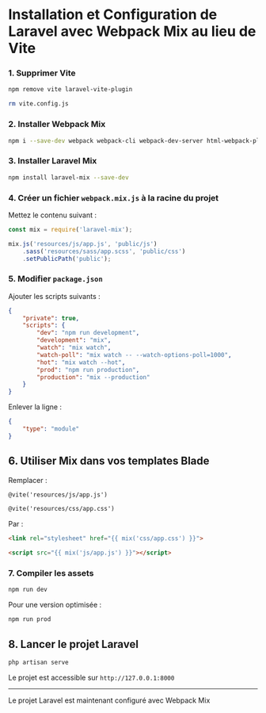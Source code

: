 # Installation et Configuration de Laravel avec Webpack Mix au lieu de Vite

### 1. Supprimer Vite
```sh
npm remove vite laravel-vite-plugin
```
```sh
rm vite.config.js
```

### 2. Installer Webpack Mix
```sh
npm i --save-dev webpack webpack-cli webpack-dev-server html-webpack-plugin
```

### 3. Installer Laravel Mix
```sh
npm install laravel-mix --save-dev
```

### 4. Créer un fichier `webpack.mix.js` à la racine du projet
Mettez le contenu suivant :
```js
const mix = require('laravel-mix');

mix.js('resources/js/app.js', 'public/js')
    .sass('resources/sass/app.scss', 'public/css')
    .setPublicPath('public');
```

### 5. Modifier `package.json`
Ajouter les scripts suivants :
```json
{
    "private": true,
    "scripts": {
        "dev": "npm run development",
        "development": "mix",
        "watch": "mix watch",
        "watch-poll": "mix watch -- --watch-options-poll=1000",
        "hot": "mix watch --hot",
        "prod": "npm run production",
        "production": "mix --production"
    }
}
```

Enlever la ligne :
```json
{
    "type": "module"
}
```

## 6. Utiliser Mix dans vos templates Blade
Remplacer :
```html
@vite('resources/js/app.js')
```
```html
@vite('resources/css/app.css')
```
Par :
```html
<link rel="stylesheet" href="{{ mix('css/app.css') }}">
```
```html
<script src="{{ mix('js/app.js') }}"></script>
```

### 7. Compiler les assets
```sh
npm run dev
```
Pour une version optimisée :
```sh
npm run prod
```

## 8. Lancer le projet Laravel
```sh
php artisan serve
```
Le projet est accessible sur `http://127.0.0.1:8000`

---
Le projet Laravel est maintenant configuré avec Webpack Mix
